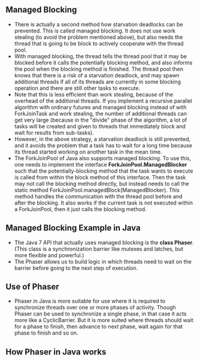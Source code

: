 ## Managed Blocking
* There is actually a second method how starvation deadlocks can be prevented. This is called managed blocking. It does not use work stealing (to avoid the problem mentioned above), but also needs the thread that is going to be block to actively cooperate with the thread pool.
* With managed blocking, the thread tells the thread pool that it may be blocked before it calls the potentially blocking method, and also informs the pool when the blocking method is finished. The thread pool then knows that there is a risk of a starvation deadlock, and may spawn additional threads if all of its threads are currently in some blocking operation and there are still other tasks to execute.
* Note that this is less efficient than work stealing, because of the overhead of the additional threads. If you implement a recursive parallel algorithm with ordinary futures and managed blocking instead of with ForkJoinTask and work stealing, the number of additional threads can get very large (because in the "divide" phase of the algorithm, a lot of tasks will be created and given to threads that immediately block and wait for results from sub-tasks).
* However, in the above strategy, a starvation deadlock is still prevented, and it avoids the problem that a task has to wait for a long time because its thread started working on another task in the mean time.
* The ForkJoinPool of Java also supports managed blocking. To use this, one needs to implement the interface **ForkJoinPool.ManagedBlocker** such that the potentially-blocking method that the task wants to execute is called from within the block method of this interface. Then the task may not call the blocking method directly, but instead needs to call the static method ForkJoinPool.managedBlock(ManagedBlocker). This method handles the communication with the thread pool before and after the blocking.
It also works if the current task is not executed within a ForkJoinPool, then it just calls the blocking method.

## Managed Blocking Example in Java
* The Java 7 API that actually uses managed blocking is the **class Phaser**. (This class is a synchronization barrier like mutexes and latches, but more flexible and powerful.)
* The Phaser allows us to build logic in which threads need to wait on the barrier before going to the next step of execution.

## Use of Phaser
* Phaser in Java is more suitable for use where it is required to synchronize threads over one or more phases of activity.
Though Phaser can be used to synchronize a single phase, in that case it acts more like a CyclicBarrier.
But it is more suited where threads should wait for a phase to finish, then advance to next phase, wait again for that phase to finish and so on.

## How Phaser in Java works
